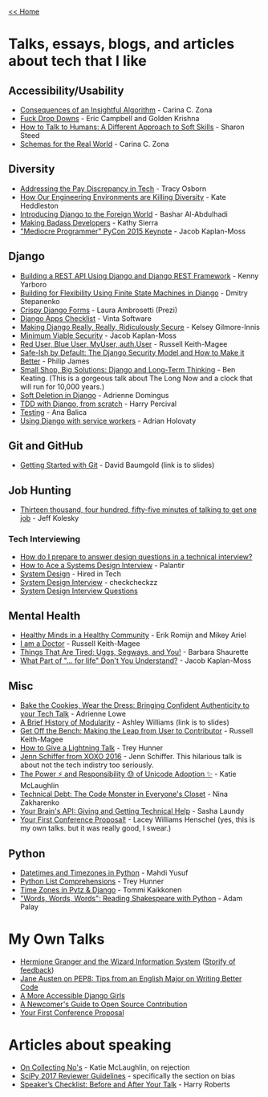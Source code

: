 [<< Home](../README.md)

# Talks, essays, blogs, and articles about tech that I like

## Accessibility/Usability
- [Consequences of an Insightful Algorithm](https://www.youtube.com/watch?v=5e-mZnYAih8&list=PLE7tQUdRKcyaRCK5zIQFW-5XcPZOE-y9t&index=45) - Carina C. Zona
- [Fuck Drop Downs](http://www.fuckdropdowns.com/) - Eric Campbell and Golden Krishna 
- [How to Talk to Humans: A Different Approach to Soft Skills](https://www.youtube.com/watch?v=QrqiOsod6WI&index=30&list=PLE7tQUdRKcyaRCK5zIQFW-5XcPZOE-y9t) - Sharon Steed
- [Schemas for the Real World](https://www.youtube.com/watch?v=PYYfVqtcWQY) - Carina C. Zona

## Diversity
- [Addressing the Pay Discrepancy in Tech](https://www.youtube.com/watch?v=oNN0EjJ6o90&list=PLB1PViL_KEtc0yNMpoKTOJnnVMv0MLIwB&index=2) - Tracy Osborn
- [How Our Engineering Environments are Killing Diversity](https://www.youtube.com/watch?v=kNke_4WOWAU) - Kate Heddleston
- [Introducing Django to the Foreign World](https://opbeat.com/events/djangocon-eu-2016/) - Bashar Al-Abdulhadi
- [Making Badass Developers](https://www.youtube.com/watch?v=FKTxC9pl-WM&list=PL38C6768951A6529C&index=21) - Kathy Sierra
- ["Mediocre Programmer" PyCon 2015 Keynote](https://www.youtube.com/watch?v=hIJdFxYlEKE) - Jacob Kaplan-Moss

## Django
- [Building a REST API Using Django and Django REST Framework](https://www.youtube.com/watch?v=PwssEec3IRw) - Kenny Yarboro
- [Building for Flexibility Using Finite State Machines in Django](https://medium.com/@distillerytech/building-for-flexibility-using-finite-state-machines-in-django-2e36ddbd7708) - Dmitry Stepanenko
- [Crispy Django Forms](https://prezi.com/mjidlobntpof/crispy-django-forms/?utm_campaign=share&utm_medium=copy) - Laura Ambrosetti (Prezi)
- [Django Apps Checklist](http://djangoappschecklist.com/) - Vinta Software 
- [Making Django Really, Really, Ridiculously Secure](https://www.youtube.com/watch?v=H2llNbMe-V4&list=PLE7tQUdRKcyaRCK5zIQFW-5XcPZOE-y9t&index=37) - Kelsey Gilmore-Innis
- [Minimum Viable Security](https://www.youtube.com/watch?v=r-fjUVMPidk&index=17&list=PLE7tQUdRKcyaRCK5zIQFW-5XcPZOE-y9t) - Jacob Kaplan-Moss
- [Red User, Blue User, MyUser, auth.User](https://www.youtube.com/watch?v=KHg6AoExYjs) - Russell Keith-Magee
- [Safe-Ish by Default: The Django Security Model and How to Make it Better](https://opbeat.com/events/djangocon-eu-2016/) - Philip James
- [Small Shop, Big Solutions: Django and Long-Term Thinking](https://www.youtube.com/watch?v=ghTNAzTOR3o&list=PL38C6768951A6529C&index=9) - Ben Keating. (This is a gorgeous talk about The Long Now and a clock that will run for 10,000 years.)
- [Soft Deletion in Django](https://medium.com/@adriennedomingus/soft-deletion-in-django-e4882581c340) - Adrienne Domingus
- [TDD with Django, from scratch](https://www.youtube.com/watch?v=vQjmz9wCjLA) - Harry Percival
- [Testing](https://www.youtube.com/watch?v=EHyKzPQFXzo) - Ana Balica 
- [Using Django with service workers](https://opbeat.com/events/djangocon-eu-2016/) - Adrian Holovaty

## Git and GitHub
- [Getting Started with Git](https://speakerdeck.com/singingwolfboy/get-started-with-git) - David Baumgold (link is to slides)

## Job Hunting 
- [Thirteen thousand, four hundred, fifty-five minutes of talking to get one job](http://kolesky.com/datums/job-search/) - Jeff Kolesky

### Tech Interviewing 
- [How do I prepare to answer design questions in a technical interview?](https://www.quora.com/How-do-I-prepare-to-answer-design-questions-in-a-technical-interview)
- [How to Ace a Systems Design Interview](https://www.palantir.com/2011/10/how-to-ace-a-systems-design-interview/) - Palantir
- [System Design](https://www.hiredintech.com/system-design) - Hired in Tech
- [System Design Interview](https://github.com/checkcheckzz/system-design-interview) - checkcheckzz
- [System Design Interview Questions](https://www.careercup.com/page?pid=system-design-interview-questions) 


## Mental Health
- [Healthy Minds in a Healthy Community](https://opbeat.com/events/djangocon-eu-2016/) - Erik Romijn and Mikey Ariel
- [I am a Doctor](https://www.youtube.com/watch?v=OC3v5uXR9Qc&list=PLE7tQUdRKcyaRCK5zIQFW-5XcPZOE-y9t&index=24) - Russell Keith-Magee
- [Things That Are Tired: Uggs, Segways, and You!](https://www.youtube.com/watch?v=WnCPT46tt6U&index=25&list=PLE7tQUdRKcyaRCK5zIQFW-5XcPZOE-y9t) - Barbara Shaurette
- [What Part of "... for life" Don't You Understand?](https://www.youtube.com/watch?v=EqcuzSwySR4&list=PLE7tQUdRKcyaj-yF7SCHpd1b45-LXcvft&index=1) - Jacob Kaplan-Moss

## Misc
- [Bake the Cookies, Wear the Dress: Bringing Confident Authenticity to your Tech Talk](https://www.youtube.com/watch?v=gtsZJpzOuFQ) - Adrienne Lowe
- [A Brief History of Modularity](https://ashleygwilliams.github.io/jsconfeu-2017) - Ashley Williams (link is to slides) 
- [Get Off the Bench: Making the Leap from User to Contributor](http://pyvideo.org/video/1409/get-off-the-bench-making-the-leap-from-user-to-c) - Russell Keith-Magee
- [How to Give a Lightning Talk](https://t.co/vnrflmIioM) - Trey Hunner
- [Jenn Schiffer from XOXO 2016](https://www.youtube.com/watch?v=wewAC5X_CZ8) - Jenn Schiffer. This hilarious talk is about not the tech indistry too seriously. 
- [The Power :zap: and Responsibility :sweat: of Unicode Adoption :sparkles:](https://opbeat.com/events/djangocon-eu-2016/) - Katie McLaughlin
- [Technical Debt: The Code Monster in Everyone's Closet](https://www.youtube.com/watch?v=T5CjkpiouOw) - Nina Zakharenko
- [Your Brain's API: Giving and Getting Technical Help](https://www.youtube.com/watch?v=hY14Er6JX2s) - Sasha Laundy
- [Your First Conference Proposal!](https://www.youtube.com/watch?v=OAQAXVU1jIo) - Lacey Williams Henschel (yes, this is my own talks. but it was really good, I swear.)

## Python
- [Datetimes and Timezones in Python](https://www.youtube.com/watch?v=WEwUsJBQH7k) - Mahdi Yusuf
- [Python List Comprehensions](https://www.youtube.com/watch?v=u-mhKtC1Xh4) - Trey Hunner
- [Time Zones in Pytz & Django](https://tommikaikkonen.github.io/timezones/) - Tommi Kaikkonen 
- ["Words, Words, Words": Reading Shakespeare with Python](https://www.youtube.com/watch?v=EoWG0lavg9U) - Adam Palay

# My Own Talks
- [Hermione Granger and the Wizard Information System](https://opbeat.com/events/djangocon-eu-2016/) ([Storify of feedback](https://storify.com/laceynwilliams/getting-started))
- [Jane Austen on PEP8: Tips from an English Major on Writing Better Code](https://www.youtube.com/watch?v=55gXwFviOuQ)
- [A More Accessible Django Girls](https://www.youtube.com/watch?v=xTXt4dRa6Jc)
- [A Newcomer's Guide to Open Source Contribution](https://www.youtube.com/watch?v=8QaezVWLydM)
- [Your First Conference Proposal](https://www.youtube.com/watch?v=OAQAXVU1jIo)

# Articles about speaking

- [On Collecting No's](http://glasnt.com/blog/2017/04/11/on-collecting-nos.html) - Katie McLaughlin, on rejection 
- [SciPy 2017 Reviewer Guidelines](https://scipy2017.scipy.org/ehome/220975/532468/) - specifically the section on bias 
- [Speaker’s Checklist: Before and After Your Talk](http://csswizardry.com/2016/06/speakers-checklist-before-and-after-your-talk/) - Harry Roberts
